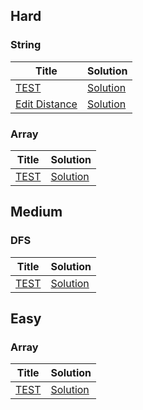 ## Hard
### String
| Title |  Solution |
|-------|-----------|
|[TEST]()|[Solution]()|
| [Edit Distance](https://leetcode.com/problems/edit-distance)| [Solution](https://github.com/fanhouin/LeetCode-Solution-Bot/tree/main/72.%20Edit%20Distance)|

### Array
| Title |  Solution |
|-------|-----------|
|[TEST]()|[Solution]()|

## Medium
### DFS
| Title |  Solution |
|-------|-----------|
|[TEST]()|[Solution]()|

## Easy
### Array
| Title |  Solution |
|-------|-----------|
|[TEST]()|[Solution]()|

